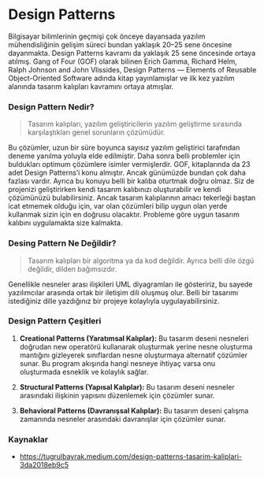 # Design Patterns

Bilgisayar bilimlerinin geçmişi çok önceye dayansada yazılım mühendisliğinin gelişim süreci bundan yaklaşık 20–25 sene öncesine dayanmakta. Design Patterns kavramı da yaklaşık 25 sene öncesinde ortaya atılmış. Gang of Four (GOF) olarak bilinen Erich Gamma, Richard Helm, Ralph Johnson and John Vlissides, Design Patterns — Elements of Reusable Object-Oriented Software adında kitap yayınlamışlar ve ilk kez yazılım alanında tasarım kalıpları kavramını ortaya atmışlar.

### Design Pattern Nedir?
> Tasarım kalıpları, yazılım geliştiricilerin yazılım geliştirme sırasında karşılaştıkları genel sorunların çözümüdür.

Bu çözümler, uzun bir süre boyunca sayısız yazılım geliştirici tarafından deneme yanılma yoluyla elde edilmiştir. Daha sonra belli problemler için buldukları optimum çözümlere isimler vermişlerdir. GOF, kitaplarında da 23 adet Design Patterns’i konu almıştır. Ancak günümüzde bundan çok daha fazlası vardır. Ayrıca bu konuyu belli bir kalıba oturtmak doğru olmaz. Siz de projenizi geliştirirken kendi tasarım kalıbınızı oluşturabilir ve kendi çözümünüzü bulabilirsiniz. Ancak tasarım kalıplarının amacı tekerleği baştan icat etmemek olduğu için, var olan çözümleri bilip uygun olan yerde kullanmak sizin için en doğrusu olacaktır. Probleme göre uygun tasarım kalıbını uygulamakta size kalmakta.

### Desing Pattern Ne Değildir?
>Tasarım kalıpları bir algoritma ya da kod değildir. Ayrıca belli dile özgü değildir, dilden bağımsızdır.

Genellikle nesneler arası ilişkileri UML diyagramları ile gösteririz, bu sayede yazılımcılar arasında ortak bir iletişim dili oluşmuş olur. Belli bir tasarımı istediğiniz dille yazdığınız bir projeye kolaylıyla uygulayabilirsiniz.

### Design Pattern Çeşitleri

1. **Creational Patterns (Yaratımsal Kalıplar):** Bu tasarım deseni nesneleri doğrudan new operatörü kullanarak oluşturmak yerine nesne oluşturma mantığını gizleyerek sınıflardan nesne oluşturmaya alternatif çözümler sunar. Bu program akışında hangi nesneye ihtiyaç varsa onu oluşturmada esneklik ve kolaylık sağlar.

2. **Structural Patterns (Yapısal Kalıplar):** Bu tasarım deseni nesneler arasındaki ilişkinin yapısını düzenlemek için çözümler sunar.

3. **Behavioral Patterns (Davranışsal Kalıplar):** Bu tasarım deseni çalışma zamanında nesneler arasındaki davranışlar için çözümler sunar.



### Kaynaklar

- https://tugrulbayrak.medium.com/design-patterns-tasarim-kaliplari-3da2018eb9c5

